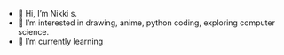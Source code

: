 - 👋 Hi, I’m Nikki s.
- 👀 I’m interested in drawing, anime, python coding, exploring computer science.
- 🌱 I’m currently learning 

<!---
RED-40-max/RED-40-max is a ✨ special ✨ repository because its `README.md` (this file) appears on your GitHub profile.
You can click the Preview link to take a look at your changes.
--->
